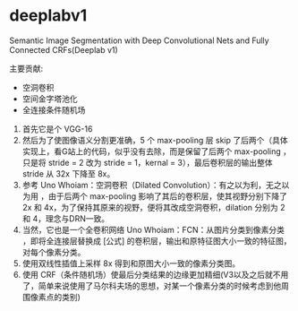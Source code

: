 deeplabv1
=====================
Semantic Image Segmentation with Deep Convolutional Nets and Fully Connected CRFs(Deeplab v1)

主要贡献:
* 空洞卷积
* 空间金字塔池化
* 全连接条件随机场


1. 首先它是个 VGG-16
2. 然后为了使图像语义分割更准确，5 个 max-pooling 层 skip 了后两个（具体实现上，看G站上的代码，似乎没有去除，而是保留了后两个 max-pooling ，只是将 stride = 2 改为 stride = 1，kernal = 3），最后卷积层的输出整体 stride 从 32x 下降至 8x。
3. 参考 Uno Whoiam：空洞卷积（Dilated Convolution）：有之以为利，无之以为用 ，由于后两个 max-pooling 影响了其后的卷积层，使其视野分别下降了 2x 和 4x，为了保持其原来的视野，便将其改成空洞卷积，dilation 分别为 2 和 4，理念与DRN一致。
4. 当然，它也是一个全卷积网络 Uno Whoiam：FCN：从图片分类到像素分类 ，即将全连接层替换成 [公式] 的卷积层，输出和原特征图大小一致的特征图，对每个像素分类。
5. 使用双线性插值上采样 8x 得到和原图大小一致的像素分类图。
6. 使用 CRF（条件随机场）使最后分类结果的边缘更加精细(V3以及之后就不用了，简单来说使用了马尔科夫场的思想，对某一个像素分类的时候考虑到他周围像素点的类别)